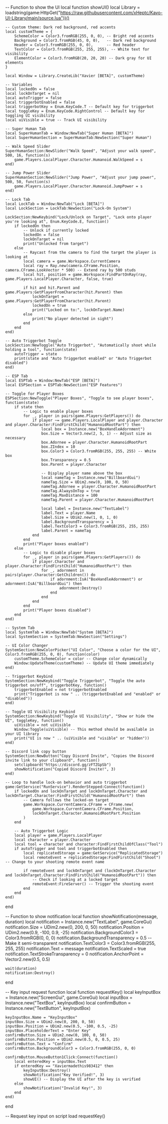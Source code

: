  -- Function to show the UI
local function showUI()
    local Library = loadstring(game:HttpGet("https://raw.githubusercontent.com/xHeptc/Kavo-UI-Library/main/source.lua"))()

    -- Custom theme: Dark red background, red accents
    local customTheme = {
        SchemeColor = Color3.fromRGB(255, 0, 0), -- Bright red accents
        Background = Color3.fromRGB(45, 0, 0),   -- Dark red background
        Header = Color3.fromRGB(255, 0, 0),      -- Red header
        TextColor = Color3.fromRGB(255, 255, 255), -- White text for visibility
        ElementColor = Color3.fromRGB(20, 20, 20) -- Dark gray for UI elements
    }

    local Window = Library.CreateLib("Xavier [BETA]", customTheme)

    -- Variables
    local lockedOn = false
    local lockOnTarget = nil
    local autoTrigger = false
    local triggerbotEnabled = false
    local triggerbotKey = Enum.KeyCode.T -- Default key for triggerbot
    local toggleKey = Enum.KeyCode.RightControl -- Default key for toggling UI visibility
    local uiVisible = true -- Track UI visibility

    -- Super Human Tab
    local SuperHumanTab = Window:NewTab("Super Human [BETA]")
    local SuperHumanSection = SuperHumanTab:NewSection("Super Human")

    -- Walk Speed Slider
    SuperHumanSection:NewSlider("Walk Speed", "Adjust your walk speed", 500, 16, function(s)
        game.Players.LocalPlayer.Character.Humanoid.WalkSpeed = s
    end)

    -- Jump Power Slider
    SuperHumanSection:NewSlider("Jump Power", "Adjust your jump power", 500, 50, function(s)
        game.Players.LocalPlayer.Character.Humanoid.JumpPower = s
    end)

    -- Lock Tab
    local LockTab = Window:NewTab("Lock [BETA]")
    local LockSection = LockTab:NewSection("Lock-On System")

    LockSection:NewKeybind("Lock/Unlock on Target", "Lock onto player you're looking at", Enum.KeyCode.E, function()
        if lockedOn then
            -- Unlock if currently locked
            lockedOn = false
            lockOnTarget = nil
            print("Unlocked from target")
        else
            -- Raycast from the camera to find the target the player is looking at
            local camera = game.Workspace.CurrentCamera
            local ray = Ray.new(camera.CFrame.Position, camera.CFrame.LookVector * 500) -- Extend ray by 500 studs
            local hit, position = game.Workspace:FindPartOnRay(ray, game.Players.LocalPlayer.Character, false, true)

            if hit and hit.Parent and game.Players:GetPlayerFromCharacter(hit.Parent) then
                lockOnTarget = game.Players:GetPlayerFromCharacter(hit.Parent)
                lockedOn = true
                print("Locked on to:", lockOnTarget.Name)
            else
                print("No player detected in sight")
            end
        end
    end)

    -- Auto Triggerbot Toggle
    LockSection:NewToggle("Auto Triggerbot", "Automatically shoot while holding a tool", function(state)
        autoTrigger = state
        print(state and "Auto Triggerbot enabled" or "Auto Triggerbot disabled")
    end)

    -- ESP Tab
    local ESPTab = Window:NewTab("ESP [BETA]")
    local ESPSection = ESPTab:NewSection("ESP Features")

    -- Toggle for Player Boxes
    ESPSection:NewToggle("Player Boxes", "Toggle to see player boxes", function(state)
        if state then
            -- Logic to enable player boxes
            for _, player in pairs(game.Players:GetPlayers()) do
                if player ~= game.Players.LocalPlayer and player.Character and player.Character:FindFirstChild("HumanoidRootPart") then
                    local box = Instance.new("BoxHandleAdornment")
                    box.Size = Vector3.new(2, 5, 1) -- Adjust size as necessary
                    box.Adornee = player.Character.HumanoidRootPart
                    box.ZIndex = 10
                    box.Color3 = Color3.fromRGB(255, 255, 255) -- White box
                    box.Transparency = 0.5
                    box.Parent = player.Character

                    -- Display player name above the box
                    local nameTag = Instance.new("BillboardGui")
                    nameTag.Size = UDim2.new(0, 100, 0, 50)
                    nameTag.Adornee = player.Character.HumanoidRootPart
                    nameTag.AlwaysOnTop = true
                    nameTag.MaxDistance = 100
                    nameTag.Parent = player.Character.HumanoidRootPart

                    local label = Instance.new("TextLabel")
                    label.Text = player.Name
                    label.Size = UDim2.new(1, 0, 1, 0)
                    label.BackgroundTransparency = 1
                    label.TextColor3 = Color3.fromRGB(255, 255, 255)
                    label.Parent = nameTag
                end
            end
            print("Player boxes enabled")
        else
            -- Logic to disable player boxes
            for _, player in pairs(game.Players:GetPlayers()) do
                if player.Character and player.Character:FindFirstChild("HumanoidRootPart") then
                    for _, adornment in pairs(player.Character:GetChildren()) do
                        if adornment:IsA("BoxHandleAdornment") or adornment:IsA("BillboardGui") then
                            adornment:Destroy()
                        end
                    end
                end
            end
            print("Player boxes disabled")
        end
    end)

    -- System Tab
    local SystemTab = Window:NewTab("System [BETA]")
    local SystemSection = SystemTab:NewSection("Settings")

    -- UI Color Changer
    SystemSection:NewColorPicker("UI Color", "Choose a color for the UI", Color3.fromRGB(255, 0, 0), function(color)
        customTheme.SchemeColor = color -- Change color dynamically
        Window:UpdateTheme(customTheme) -- Update UI theme immediately
    end)

    -- Triggerbot Keybind
    SystemSection:NewKeybind("Toggle Triggerbot", "Toggle the auto triggerbot on/off", triggerbotKey, function()
        triggerbotEnabled = not triggerbotEnabled
        print("Triggerbot is now " .. (triggerbotEnabled and "enabled" or "disabled"))
    end)

    -- Toggle UI Visibility Keybind
    SystemSection:NewKeybind("Toggle UI Visibility", "Show or hide the UI", toggleKey, function()
        uiVisible = not uiVisible
        Window:Toggle(uiVisible) -- This method should be available in your UI library
        print("UI is now " .. (uiVisible and "visible" or "hidden"))
    end)

    -- Discord link copy button
    SystemSection:NewButton("Copy Discord Invite", "Copies the Discord invite link to your clipboard", function()
        setclipboard("https://discord.gg/zFTZGpSb")
        showNotification("Copied Discord Invite!", 3)
    end)

    -- Loop to handle lock-on behavior and auto triggerbot
    game:GetService("RunService").RenderStepped:Connect(function()
        if lockedOn and lockOnTarget and lockOnTarget.Character and lockOnTarget.Character:FindFirstChild("HumanoidRootPart") then
            -- Camera follows the locked-on target
            game.Workspace.CurrentCamera.CFrame = CFrame.new(
                game.Workspace.CurrentCamera.CFrame.Position, 
                lockOnTarget.Character.HumanoidRootPart.Position
            )
        end

        -- Auto Triggerbot Logic
        local player = game.Players.LocalPlayer
        local character = player.Character
        local tool = character and character:FindFirstChildOfClass("Tool")
        if autoTrigger and tool and triggerbotEnabled then
            local replicatedStorage = game:GetService("ReplicatedStorage")
            local remoteEvent = replicatedStorage:FindFirstChild("Shoot") -- Change to your shooting remote event name

            if remoteEvent and lockOnTarget and (lockOnTarget.Character and lockOnTarget.Character:FindFirstChild("HumanoidRootPart")) then
                -- Check if looking at a locked target
                remoteEvent:FireServer() -- Trigger the shooting event
            end
        end
    end)
end

-- Function to show notification
local function showNotification(message, duration)
    local notification = Instance.new("TextLabel", game.CoreGui)
    notification.Size = UDim2.new(0, 200, 0, 50)
    notification.Position = UDim2.new(0.9, -100, 0.9, -25)
    notification.BackgroundColor3 = Color3.fromRGB(0, 0, 0)
    notification.BackgroundTransparency = 0.5 -- Make it semi-transparent
    notification.TextColor3 = Color3.fromRGB(255, 255, 255)
    notification.Text = message
    notification.TextScaled = true
    notification.TextStrokeTransparency = 0
    notification.AnchorPoint = Vector2.new(0.5, 0.5)

    wait(duration)
    notification:Destroy()
end

-- Key input request function
local function requestKey()
    local keyInputBox = Instance.new("ScreenGui", game.CoreGui)
    local inputBox = Instance.new("TextBox", keyInputBox)
    local confirmButton = Instance.new("TextButton", keyInputBox)

    keyInputBox.Name = "KeyInputBox"
    inputBox.Size = UDim2.new(0, 200, 0, 50)
    inputBox.Position = UDim2.new(0.5, -100, 0.5, -25)
    inputBox.PlaceholderText = "Enter Key"
    confirmButton.Size = UDim2.new(0, 100, 0, 50)
    confirmButton.Position = UDim2.new(0.5, 0, 0.5, 25)
    confirmButton.Text = "Confirm"
    confirmButton.BackgroundColor3 = Color3.fromRGB(255, 0, 0)

    confirmButton.MouseButton1Click:Connect(function()
        local enteredKey = inputBox.Text
        if enteredKey == "Xaviermadethis983412" then
            keyInputBox:Destroy()
            showNotification("Key Verified!", 3)
            showUI() -- Display the UI after the key is verified
        else
            showNotification("Invalid Key!", 3)
        end
    end)
end

-- Request key input on script load
requestKey()
